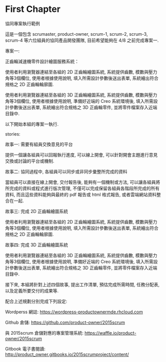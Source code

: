 # First Chapter

 協同專案執行範例

這是一個包含 scrumaster, product-owner, scrum-1, scrum-2, scrum-3, scrum-4 等六位組員的協同產品開發團隊, 目前希望能夠在 4/8 之前完成專案一.


專案一:

正齒輪減速機零件設計繪圖服務系統：

使用者利用瀏覽器連結至各組的 2D 正齒輪繪圖系統, 系統提供齒數, 模數與壓力角等3個欄位, 使用者根據使用說明, 填入所需設計參數後送出表單, 系統繪出符合規格之 2D 正齒輪輪廓圖.

使用者利用瀏覽器連結至各組的 3D 正齒輪繪圖系統, 系統提供齒數, 模數與壓力角等3個欄位, 使用者根據使用說明, 準備好近端的 Creo 系統環境後, 填入所需設計參數後送出表單, 系統繪出符合規格之 3D 正齒輪零件, 並將零件檔案存入近端目錄中.

以下開始本組的專案一執行.

stories:

故事一: 需要有組員交換意見的平台

提供一個讓各組員可以回報執行進度, 可以線上開會, 可以針對開會主題進行意見交換或討論的平台或機制.

故事二: 協同過程中, 各組員可以同步或非同步彙整所完成的資料

當組員可以直接在線上開會, 交付報告後, 能夠有一個機制或方法, 可以讓各組員將所完成的資料或程式進行版次管理, 不僅可以完成保留各組員各階段所完成的所有資料, 而且這些資料能夠與最終的 pdf 報告或 html 格式報告, 或者雲端網站資料整合在一起.

故事三: 完成 2D 正齒輪繪圖系統

使用者利用瀏覽器連結至各組的 2D 正齒輪繪圖系統, 系統提供齒數, 模數與壓力角等3個欄位, 使用者根據使用說明, 填入所需設計參數後送出表單, 系統繪出符合規格之 2D 正齒輪輪廓圖.

故事四: 完成 3D 正齒輪繪圖系統

使用者利用瀏覽器連結至各組的 3D 正齒輪繪圖系統, 系統提供齒數, 模數與壓力角等3個欄位, 使用者根據使用說明, 準備好近端的 Creo 系統環境後, 填入所需設計參數後送出表單, 系統繪出符合規格之 3D 正齒輪零件, 並將零件檔案存入近端目錄中.

接下來, 本組將針對上述四個故事, 提出工作清單, 預估完成所需時間, 任務分配表, 以及定義所要交付的成果等.

配合上述規劃分別完成下列設定:

Wordperss 網誌: https://wordpress-productownermde.rhcloud.com

Github 倉儲: https://github.com/product-owner/2015scrum

與 2015scrum 倉儲對應的專案管理系統: https://waffle.io/product-owner/2015scrum

Gitbook 電子書閱讀: http://product_owner.gitbooks.io/2015scrumproject/content/